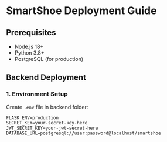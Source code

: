 # SmartShoe Deployment Guide

## Prerequisites
- Node.js 18+
- Python 3.8+
- PostgreSQL (for production)

## Backend Deployment

### 1. Environment Setup
Create `.env` file in backend folder:
```env
FLASK_ENV=production
SECRET_KEY=your-secret-key-here
JWT_SECRET_KEY=your-jwt-secret-here
DATABASE_URL=postgresql://user:password@localhost/smartshoe